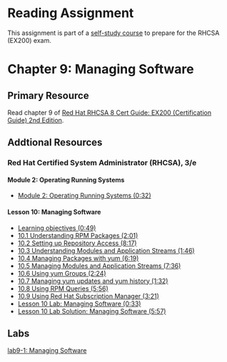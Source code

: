 # Reading Assignment
This assignment is part of a [self-study course](../README.md) to prepare for the RHCSA (EX200) exam.
# Chapter 9: Managing Software

## Primary Resource
Read chapter 9 of [Red Hat RHCSA 8 Cert Guide: EX200 (Certification Guide) 2nd Edition](https://www.amazon.com/Red-RHCSA-Cert-Guide-Certification/dp/0137341628/).
## Addtional Resources

### Red Hat Certified System Administrator (RHCSA), 3/e

#### Module 2: Operating Running Systems
- [Module 2: Operating Running Systems (0:32)](https://learning.oreilly.com/videos/red-hat-certified/9780135656495/9780135656495-RCSA_02_00_00)

#### Lesson 10: Managing Software
- [Learning objectives (0:49)](https://learning.oreilly.com/videos/red-hat-certified/9780135656495/9780135656495-RCSA_02_10_00)
- [10.1 Understanding RPM Packages (2:01)](https://learning.oreilly.com/videos/red-hat-certified/9780135656495/9780135656495-RCSA_02_10_01)
- [10.2 Setting up Repository Access (8:17)](https://learning.oreilly.com/videos/red-hat-certified/9780135656495/9780135656495-RCSA_02_10_02)
- [10.3 Understanding Modules and Application Streams (1:46)](https://learning.oreilly.com/videos/red-hat-certified/9780135656495/9780135656495-RCSA_02_10_03)
- [10.4 Managing Packages with yum (6:19)](https://learning.oreilly.com/videos/red-hat-certified/9780135656495/9780135656495-RCSA_02_10_04)
- [10.5 Managing Modules and Application Streams (7:36)](https://learning.oreilly.com/videos/red-hat-certified/9780135656495/9780135656495-RCSA_02_10_05)
- [10.6 Using yum Groups (2:24)](https://learning.oreilly.com/videos/red-hat-certified/9780135656495/9780135656495-RCSA_02_10_06)
- [10.7 Managing yum updates and yum history (1:32)](https://learning.oreilly.com/videos/red-hat-certified/9780135656495/9780135656495-RCSA_02_10_07)
- [10.8 Using RPM Queries (5:56)](https://learning.oreilly.com/videos/red-hat-certified/9780135656495/9780135656495-RCSA_02_10_08)
- [10.9 Using Red Hat Subscription Manager (3:21)](https://learning.oreilly.com/videos/red-hat-certified/9780135656495/9780135656495-RCSA_02_10_09)
- [Lesson 10 Lab: Managing Software (0:33)](https://learning.oreilly.com/videos/red-hat-certified/9780135656495/9780135656495-RCSA_02_10_10)
- [Lesson 10 Lab Solution: Managing Software (5:57)](https://learning.oreilly.com/videos/red-hat-certified/9780135656495/9780135656495-RCSA_02_10_11)

## Labs
[lab9-1: Managing Software](lab9-1.md)</br>
